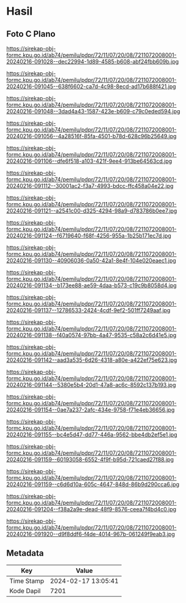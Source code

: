 # Hasil

## Foto C Plano

https://sirekap-obj-formc.kpu.go.id/ab74/pemilu/pdpr/72/11/07/20/08/7211072008001-20240216-091028--dec22994-1d89-4585-b608-abf24fbb609b.jpg

https://sirekap-obj-formc.kpu.go.id/ab74/pemilu/pdpr/72/11/07/20/08/7211072008001-20240216-091045--638f6602-ca7d-4c98-8ecd-ad17b688f421.jpg

https://sirekap-obj-formc.kpu.go.id/ab74/pemilu/pdpr/72/11/07/20/08/7211072008001-20240216-091048--3dad4a43-1587-423e-b609-c79c0eded594.jpg

https://sirekap-obj-formc.kpu.go.id/ab74/pemilu/pdpr/72/11/07/20/08/7211072008001-20240216-091056--4a28516f-85fa-4501-b78d-628c96b25649.jpg

https://sirekap-obj-formc.kpu.go.id/ab74/pemilu/pdpr/72/11/07/20/08/7211072008001-20240216-091106--dfe6f518-a103-421f-9ee4-913be64563cd.jpg

https://sirekap-obj-formc.kpu.go.id/ab74/pemilu/pdpr/72/11/07/20/08/7211072008001-20240216-091112--30001ac2-f3a7-4993-bdcc-ffc458a04e22.jpg

https://sirekap-obj-formc.kpu.go.id/ab74/pemilu/pdpr/72/11/07/20/08/7211072008001-20240216-091121--a2541c00-d325-4294-98a9-d783786b0ee7.jpg

https://sirekap-obj-formc.kpu.go.id/ab74/pemilu/pdpr/72/11/07/20/08/7211072008001-20240216-091124--f6719640-f68f-4256-955a-1b25b171ec7d.jpg

https://sirekap-obj-formc.kpu.go.id/ab74/pemilu/pdpr/72/11/07/20/08/7211072008001-20240216-091130--40906036-0a50-42a1-8e4f-104e020eaec1.jpg

https://sirekap-obj-formc.kpu.go.id/ab74/pemilu/pdpr/72/11/07/20/08/7211072008001-20240216-091134--b173ee88-ae59-4daa-b573-c19c9b8058d4.jpg

https://sirekap-obj-formc.kpu.go.id/ab74/pemilu/pdpr/72/11/07/20/08/7211072008001-20240216-091137--12786533-2424-4cdf-9ef2-501ff7249aaf.jpg

https://sirekap-obj-formc.kpu.go.id/ab74/pemilu/pdpr/72/11/07/20/08/7211072008001-20240216-091138--f40a0574-97bb-4a47-9535-c58a2c6d41e5.jpg

https://sirekap-obj-formc.kpu.go.id/ab74/pemilu/pdpr/72/11/07/20/08/7211072008001-20240216-091142--aad3a535-6d26-4318-a80e-a422ef75e623.jpg

https://sirekap-obj-formc.kpu.go.id/ab74/pemilu/pdpr/72/11/07/20/08/7211072008001-20240216-091144--5380e5b4-20d1-47a8-ac6c-8592c137b193.jpg

https://sirekap-obj-formc.kpu.go.id/ab74/pemilu/pdpr/72/11/07/20/08/7211072008001-20240216-091154--0ae7a237-2afc-434e-9758-f71e4eb36656.jpg

https://sirekap-obj-formc.kpu.go.id/ab74/pemilu/pdpr/72/11/07/20/08/7211072008001-20240216-091155--bc4e5d47-dd77-446a-9562-bbe4db2ef5e1.jpg

https://sirekap-obj-formc.kpu.go.id/ab74/pemilu/pdpr/72/11/07/20/08/7211072008001-20240216-091159--60193058-6552-4f9f-b95d-721caed27f88.jpg

https://sirekap-obj-formc.kpu.go.id/ab74/pemilu/pdpr/72/11/07/20/08/7211072008001-20240216-091159--c6d6d10a-605c-4647-848d-86b9d290cca6.jpg

https://sirekap-obj-formc.kpu.go.id/ab74/pemilu/pdpr/72/11/07/20/08/7211072008001-20240216-091204--f38a2a9e-dead-48f9-8576-ceea7f4bd4c0.jpg

https://sirekap-obj-formc.kpu.go.id/ab74/pemilu/pdpr/72/11/07/20/08/7211072008001-20240216-091920--d9f8ddf6-f4de-4014-967b-061249f9eab3.jpg


## Metadata

| Key        | Value               |
| ---------- | ------------------- |
| Time Stamp | 2024-02-17 13:05:41 |
| Kode Dapil | 7201                |



